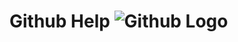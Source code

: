 # Github Help ![Github Logo](https://github.githubassets.com/images/modules/logos_page/GitHub-Mark.png)
